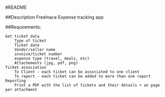 #README

##Description
Freelnace Expense tracking app

##Requirements:

    Get ticket data
        Type of ticket
        Ticket date
        Vendor/seller name
        invoice/ticket number
        expense type (travel, meals, etc)
        Attachements (jpg, pdf, png)
    Ticket association
        To Client - each ticket can be associated to one client
        To report - each ticket can be added to more than one report
    Reporting
        Print a PDF with the list of tickets and their details + an page per attachment
        

    
